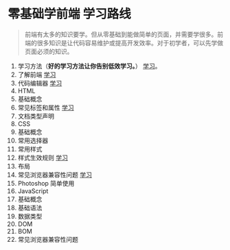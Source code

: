 # 零基础学前端 学习路线
> 前端有太多的知识要学。但从零基础到能做简单的页面，并需要学很多。前端的很多知识是让代码容易维护或提高开发效率。对于初学者，可以先学做页面必须的知识。

1. 学习方法（**好的学习方法让你告别低效学习。**） [学习](http://www.jianshu.com/p/fec04c24afb5)。
1. 了解前端 [学习](http://www.jianshu.com/p/7d9d9520c942)
1. 代码编辑器 [学习](http://www.jianshu.com/p/f091e22edaa0)
1. HTML
  1. 基础概念
  1. 常见标签和属性 [学习](http://www.jianshu.com/p/30d5aa0e2e31)
  1. 文档类型声明
1. CSS
  1. 基础概念
  1. 常用选择器
  1. 常用样式
  1. 样式生效规则 [学习](http://www.jianshu.com/p/b4ec21f31ce1)
  1. 布局
  1. 常见浏览器兼容性问题 [学习](http://www.jianshu.com/p/ed1c5a50a663)
1. Photoshop 简单使用
1. JavaScript
  1. 基础概念
  1. 基础语法
  1. 数据类型
  1. DOM
  1. BOM
  1. 常见浏览器兼容性问题